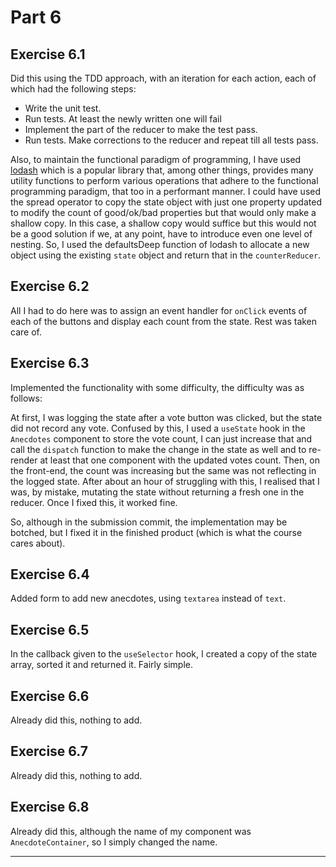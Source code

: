 # Part 6


## Exercise 6.1

Did this using the TDD approach, with an iteration for each action, each of which had the following steps:

 - Write the unit test.
 - Run tests. At least the newly written one will fail
 - Implement the part of the reducer to make the test pass.
 - Run tests. Make corrections to the reducer and repeat till all tests pass.

Also, to maintain the functional paradigm of programming, I have used [lodash](https://lodash.com/) which is a popular library that, among other things, provides many utility functions to perform various operations that adhere to the functional programming paradigm, that too in a performant manner. I could have used the spread operator to copy the state object with just one property updated to modify the count of good/ok/bad properties but that would only make a shallow copy. In this case, a shallow copy would suffice but this would not be a good solution if we, at any point, have to introduce even one level of nesting. So, I used the defaultsDeep function of lodash to allocate a new object using the existing `state` object and return that in the `counterReducer`.


## Exercise 6.2

All I had to do here was to assign an event handler for `onClick` events of each of the buttons and display each count from the state. Rest was taken care of.


## Exercise 6.3

Implemented the functionality with some difficulty, the difficulty was as follows:

At first, I was logging the state after a vote button was clicked, but the state did not record any vote. Confused by this, I used a `useState` hook in the `Anecdotes` component to store the vote count, I can just increase that and call the `dispatch` function to make the change in the state as well and to re-render at least that one component with the updated votes count. Then, on the front-end, the count was increasing but the same was not reflecting in the logged state. After about an hour of struggling with this, I realised that I was, by mistake, mutating the state without returning a fresh one in the reducer. Once I fixed this, it worked fine.

So, although in the submission commit, the implementation may be botched, but I fixed it in the finished product (which is what the course cares about).


## Exercise 6.4

Added form to add new anecdotes, using `textarea` instead of `text`.


## Exercise 6.5

In the callback given to the `useSelector` hook, I created a copy of the state array, sorted it and returned it. Fairly simple.


## Exercise 6.6

Already did this, nothing to add.

## Exercise 6.7

Already did this, nothing to add.

## Exercise 6.8

Already did this, although the name of my component was `AnecdoteContainer`, so I simply changed the name.



---